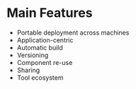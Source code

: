# Main Features

- Portable deployment across machines
- Application-centric
- Automatic build
- Versioning
- Component re-use
- Sharing
- Tool ecosystem